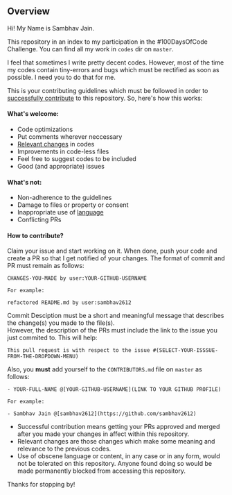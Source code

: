 ## Overview

Hi! My Name is Sambhav Jain. 

This repository in an index to my participation in the #100DaysOfCode Challenge. 
You can find all my work  in ```codes``` dir on ```master```.      

I feel that sometimes I write pretty decent codes. 
However, most of the time my codes contain tiny-errors and bugs which must be rectified as soon as possible. 
I need you to do that for me.

This is your contributing guidelines which must be followed in order to [successfully contribute](#successfully-contribute) to this repository. 
So, here's how this works:

#### What's welcome:
- Code optimizations
- Put comments wherever neccessary
- [Relevant changes](#relevant-changes) in codes
- Improvements in code-less files
- Feel free to suggest codes to be included
- Good (and appropriate) issues

#### What's not:
- Non-adherence to the guidelines
- Damage to files or property or consent
- Inappropriate use of [language](#language)
- Conflicting PRs

#### How to contribute?
Claim your issue and start working on it. When done, push your code and create a PR so that I get notified of your changes.
The format of commit and PR must remain as follows:

```
CHANGES-YOU-MADE by user:YOUR-GITHUB-USERNAME

For example:

refactored README.md by user:sambhav2612
```

Commit Desciption must be a short and meaningful message that describes the change(s) you made to the file(s).  
However, the description of the PRs must include the link to the issue you just commited to. This will help:
```
This pull request is with respect to the issue #(SELECT-YOUR-ISSSUE-FROM-THE-DROPDOWN-MENU)
```

Also, you **must** add yourself to the ```CONTRIBUTORS.md``` file on ```master``` as follows:
```
- YOUR-FULL-NAME @[YOUR-GITHUB-USERNAME](LINK TO YOUR GITHUB PROFILE)

For example:

- Sambhav Jain @[sambhav2612](https://github.com/sambhav2612)
```

- <a id="successfully-contribute">Successful contribution means getting your PRs approved and merged after you made your changes in affect within this repository.</a>     
- <a id="relevant-changes">Relevant changes are those changes which make some meaning and relevance to the previous codes.</a>  
- <a id="language">Use of obscene language or content, in any case or in any form, would not be tolerated on this repository. Anyone found doing so would be made permanently blocked from accessing this repository.</a>

Thanks for stopping by!
